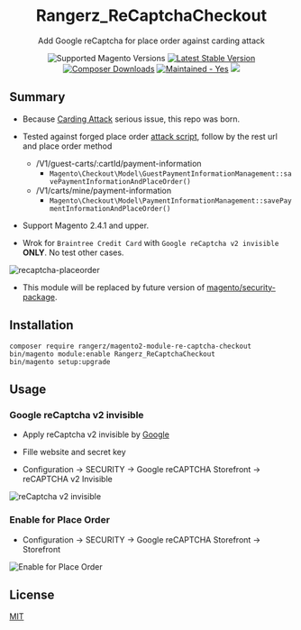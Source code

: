 <h1 align="center">Rangerz_ReCaptchaCheckout</h1>


<div align="center">
  <p>Add Google reCaptcha for place order against carding attack</p>
  <img src="https://img.shields.io/badge/magento-2.4-brightgreen.svg?logo=magento&longCache=true&style=flat-square" alt="Supported Magento Versions" />
  <a href="https://packagist.org/packages/rangerz/magento2-module-re-captcha-checkout" target="_blank"><img src="https://img.shields.io/packagist/v/rangerz/magento2-module-re-captcha-checkout.svg?style=flat-square" alt="Latest Stable Version" /></a>
  <a href="https://packagist.org/packages/rangerz/magento2-module-re-captcha-checkout" target="_blank"><img src="https://poser.pugx.org/rangerz/magento2-module-re-captcha-checkout/downloads" alt="Composer Downloads" /></a>
  <a href="https://GitHub.com/Naereen/StrapDown.js/graphs/commit-activity" target="_blank"><img src="https://img.shields.io/badge/maintained%3F-yes-brightgreen.svg?style=flat-square" alt="Maintained - Yes" /></a>
  <a href="https://opensource.org/licenses/MIT" target="_blank"><img src="https://img.shields.io/badge/license-MIT-blue.svg" /></a>
</div>



## Summary

- Because [Carding Attack](https://github.com/magento/magento2/issues/28614) serious issue, this repo was born.

- Tested against forged place order [attack script](https://gist.github.com/magenx/bdc56bf568caa3c23b2217055aef17b2), follow by the rest url and place order method
  - /V1/guest-carts/:cartId/payment-information
    -  `Magento\Checkout\Model\GuestPaymentInformationManagement::savePaymentInformationAndPlaceOrder()`
  - /V1/carts/mine/payment-information
    -  `Magento\Checkout\Model\PaymentInformationManagement::savePaymentInformationAndPlaceOrder()`

- Support Magento 2.4.1 and upper.

- Wrok for `Braintree Credit Card` with `Google reCaptcha v2 invisible` **ONLY**. No test other cases.

![recaptcha-placeorder](https://i.imgur.com/ACBeBse.png)

- This module will be replaced by future version of [magento/security-package](https://github.com/magento/security-package).



## Installation

```
composer require rangerz/magento2-module-re-captcha-checkout
bin/magento module:enable Rangerz_ReCaptchaCheckout
bin/magento setup:upgrade
```



## Usage

### Google reCaptcha v2 invisible

- Apply reCaptcha v2 invisible by [Google](https://www.google.com/recaptcha/admin)

- Fille website and secret key
- Configuration -> SECURITY -> Google reCAPTCHA Storefront -> reCAPTCHA v2 Invisible

![reCaptcha v2 invisible](https://i.imgur.com/RiF9RIE.png)



### Enable for Place Order

- Configuration -> SECURITY -> Google reCAPTCHA Storefront -> Storefront

![Enable for Place Order](https://i.imgur.com/rlDEoNe.png)



## License

[MIT](https://opensource.org/licenses/MIT)
